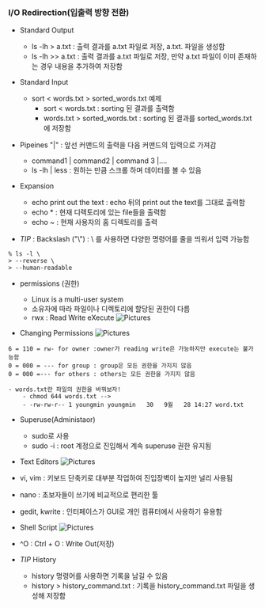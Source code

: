 ### I/O Redirection(입출력 방향 전환)

- Standard Output
	- ls -lh > a.txt : 출력 결과를 a.txt 파일로 저장, a.txt. 파일을 생성함
	- ls -lh >> a.txt : 출력 결과를 a.txt 파일로 저장, 만약 a.txt 파일이 이미 존재하는 경우 내용을 추가하여 저장함

- Standard Input
	- sort < words.txt > sorted_words.txt 예제
		- sort < words.txt : sorting 된 결과를 출력함
		- words.txt > sorted_words.txt : sorting 된 결과를 sorted_words.txt에 저장함
- Pipeines "|" : 앞선 커맨드의 출력을 다음 커맨드의 입력으로 가져감
	- command1 | command2 | command 3 |....
	- ls -lh | less : 원하는 만큼 스크롤 하며 데이터를 볼 수 있음

- Expansion
	- echo print out the text : echo 뒤의 print out the text를 그대로 출력함
	- echo * : 현재 디렉토리에 있는 file들을 출력함
	- echo ~ : 현재 사용자의 홈 디렉토리를 출력

- *TIP* : Backslash ("\\") : \\ 를 사용하면 다양한 명령어를 줄을 띄워서 입력 가능함
```
% ls -l \
> --reverse \
> --human-readable
```

- permissions (권한)
	- Linux is a multi-user system
	- 소유자에 따라 파일이나 디렉토리에 할당된 권한이 다름
	- rwx : Read Write eXecute
![Pictures](https://cyber.gachon.ac.kr/ubion_document/88/b1/88b161556b36f4629a466ea3a6d8652ff2b9a839/88b161556b36f4629a466ea3a6d8652ff2b9a839.files/8.png)

- Changing Permissions
![Pictures](https://cyber.gachon.ac.kr/ubion_document/88/b1/88b161556b36f4629a466ea3a6d8652ff2b9a839/88b161556b36f4629a466ea3a6d8652ff2b9a839.files/9.png)
```
6 = 110 = rw- for owner :owner가 reading write은 가능하지만 execute는 불가능함
0 = 000 = --- for group : group은 모든 권한을 가지지 않음
0 = 000 =--- for others : others는 모든 권한을 가지지 않음
```
	- words.txt란 파일의 권한을 바꿔보자!
		- chmod 644 words.txt -->
		- -rw-rw-r-- 1 youngmin youngmin   30   9월   28 14:27 word.txt 

- Superuse(Administaor)
	- sudo로 사용
	- sudo -i : root 계정으로 진입해서 계속 superuse 권한 유지됨

- Text Editors
 ![Pictures](https://cyber.gachon.ac.kr/ubion_document/88/b1/88b161556b36f4629a466ea3a6d8652ff2b9a839/88b161556b36f4629a466ea3a6d8652ff2b9a839.files/12.png)
 - vi, vim : 키보드 단축키로 대부분 작업하여 진입장벽이 높지만 널리 사용됨
 - nano : 초보자들이 쓰기에 비교적으로 편리한 툴
 - gedit, kwrite : 인터페이스가 GUI로 개인 컴퓨터에서 사용하기 유용함

- Shell Script
![Pictures](https://cyber.gachon.ac.kr/ubion_document/88/b1/88b161556b36f4629a466ea3a6d8652ff2b9a839/88b161556b36f4629a466ea3a6d8652ff2b9a839.files/13.png)
- ^O : Ctrl + O : Write Out(저장)

- *TIP* History
	- history 명령어를 사용하면 기록을 남길 수 있음
	- history > history_command.txt : 기록을 history_command.txt 파일을 생성해 저장함

